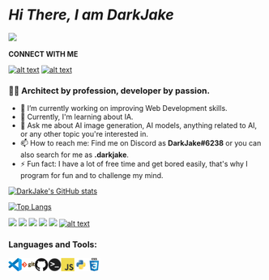 
# ***Hi There, I am DarkJake***

<img src="https://imgur.com/L3MdRtJ.png">
 

**CONNECT WITH ME**

<!-- display the social media buttons in README -->

[![alt text][1.1]][1]
[![alt text][6.1]][6]


[1.1]: http://i.imgur.com/tXSoThF.png (twitter icon with padding)
[6.1]: http://i.imgur.com/0o48UoR.png (github icon with padding)

[1]: https://twitter.com/DarkJakeH
[6]: https://github.com/Dark-Jake


### 👨‍💻 Architect by profession, developer by passion.
- 🔭 I’m currently working on improving Web Development skills.
- 🌱 Currently, I'm learning about IA.
- 💬 Ask me about AI image generation, AI models, anything related to AI, or any other topic you're interested in.
- 📫 How to reach me: Find me on Discord as **DarkJake#6238** or you can also search for me as **.darkjake**.
- ⚡ Fun fact: I have a lot of free time and get bored easily, that's why I program for fun and to challenge my mind.

[![DarkJake's GitHub stats](https://github-readme-stats.vercel.app/api?username=Dark-Jake&show_icons=true&theme=dracula)](https://github.com/Dark-Jake/github-readme-stats)

[![Top Langs](https://github-readme-stats.vercel.app/api/top-langs/?username=Dark-Jake&size_weight=0.5&count_weight=0.5)](https://github.com/Dark-Jake/github-readme-stats)


![](https://img.shields.io/badge/OS-WINDOWS-informational?style=plastic&logo=<LOGO_NAME>&logoColor=white&color=2bbc8a)
![](https://img.shields.io/badge/CODE-c++-informational?style=plastic&logo=<LOGO_NAME>&logoColor=white&color=2bbc8a)
![](https://img.shields.io/badge/IDE-VSCODE-informational?style=plastic&logo=<LOGO_NAME>&logoColor=white&color=2bbc8a)
<img src="https://img.shields.io/github/followers/Dark-Jake?label=Follow&style=plastic">
<img src="https://img.shields.io/github/stars/Dark-Jake?label=Stars&style=plastic">
[![alt text](https://img.shields.io/youtube/channel/subscribers/UCD3WTgiVRYHquaeXrojhyTg?style=flat&logo=youtube)](https://youtube.com/channel/UCD3WTgiVRYHquaeXrojhyTg)


### Languages and Tools:

<img align="left" width="26px" src="https://raw.githubusercontent.com/github/explore/80688e429a7d4ef2fca1e82350fe8e3517d3494d/topics/visual-studio-code/visual-studio-code.png" />
<img align="left" width="26px" src="https://raw.githubusercontent.com/github/explore/80688e429a7d4ef2fca1e82350fe8e3517d3494d/topics/git/git.png" />
<img align="left" width="26px" src="https://raw.githubusercontent.com/github/explore/78df643247d429f6cc873026c0622819ad797942/topics/github/github.png" />
<img align="left" width="26px" src="https://raw.githubusercontent.com/github/explore/80688e429a7d4ef2fca1e82350fe8e3517d3494d/topics/terminal/terminal.png" />
<img align="left" width="26px" src="https://raw.githubusercontent.com/github/explore/80688e429a7d4ef2fca1e82350fe8e3517d3494d/topics/javascript/javascript.png" />
<img align="left" width="26px" src="https://raw.githubusercontent.com/github/explore/80688e429a7d4ef2fca1e82350fe8e3517d3494d/topics/python/python.png" />
<img align="left" width="26px" src="https://raw.githubusercontent.com/github/explore/80688e429a7d4ef2fca1e82350fe8e3517d3494d/topics/css/css.png" />
